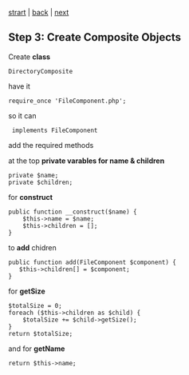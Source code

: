 [strart](./page01.md) | [back](./page03.md) | [next](./page05.md)


## Step 3: Create Composite Objects
Create **class**
```
DirectoryComposite
```
have it
```
require_once 'FileComponent.php';
```
so it can
```
 implements FileComponent
```
add the required methods

at the top **private varables for name & children**
```
private $name;
private $children;
```
for **construct**
```
public function __construct($name) {
    $this->name = $name;
    $this->children = [];
}
```
to **add** chidren
```
public function add(FileComponent $component) {
   $this->children[] = $component;
}
```
for **getSize**
```
$totalSize = 0;
foreach ($this->children as $child) {
    $totalSize += $child->getSize();
}
return $totalSize;
```
and for **getName**
```
return $this->name;
```
